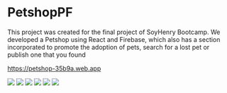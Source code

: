 # PetshopPF <!--Name-->

This project was created for the final project of SoyHenry Bootcamp.
We developed a Petshop using React and Firebase, which also has a section incorporated to promote the adoption of pets, search for a lost pet or publish one that you found

<!--Website-->
https://petshop-35b9a.web.app

<!--Images-->
<img src="https://firebasestorage.googleapis.com/v0/b/portfolio-a335f.appspot.com/o/imagen_2022-07-16_002908670.png?alt=media&token=ec817f42-1659-4e89-9a20-7640722a9d29"/>

<img src="https://firebasestorage.googleapis.com/v0/b/portfolio-a335f.appspot.com/o/Screenshot_5.png?alt=media&token=a99dd260-3830-4b8d-8675-2779fb2ec446"/>

<img src="https://firebasestorage.googleapis.com/v0/b/portfolio-a335f.appspot.com/o/Screenshot_4.png?alt=media&token=5863fbff-cf4d-4fe6-986f-fd1dd33b1f9a"/>

<img src="https://firebasestorage.googleapis.com/v0/b/portfolio-a335f.appspot.com/o/Screenshot_3.png?alt=media&token=c9c2fe6f-d120-4c64-9cc1-bb4291f606b9"/>

<img src="https://firebasestorage.googleapis.com/v0/b/portfolio-a335f.appspot.com/o/Screenshot_2.png?alt=media&token=17692f56-afe0-4c5b-b52a-57f837373fd4"/>

<img src="https://firebasestorage.googleapis.com/v0/b/portfolio-a335f.appspot.com/o/Screenshot_1.png?alt=media&token=99e3166f-ac3e-42aa-9c02-2e8011d83b9f"/>


